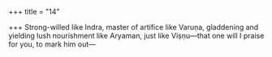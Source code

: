 +++
title = "14"

+++
Strong-willed like Indra, master of artifice like Varuṇa,
gladdening and yielding lush nourishment like Aryaman, just like  Viṣṇu—that one will I praise for you, to mark him out—